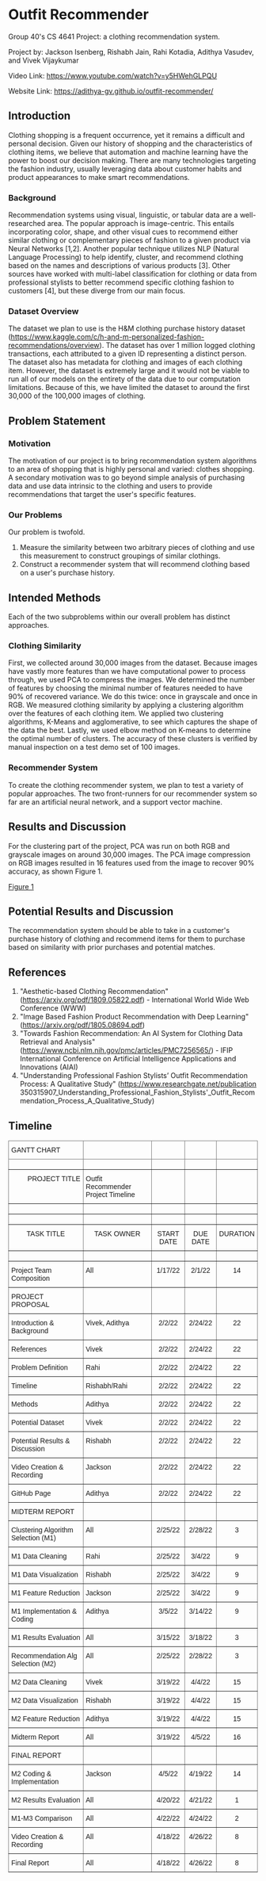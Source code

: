 
# Outfit Recommender
Group 40's CS 4641 Project: a clothing recommendation system.

Project by: Jackson Isenberg, Rishabh Jain, Rahi Kotadia, Adithya Vasudev, and Vivek Vijaykumar

Video Link: https://www.youtube.com/watch?v=y5HWehGLPQU

Website Link: https://adithya-gv.github.io/outfit-recommender/

## Introduction
Clothing shopping is a frequent occurrence, yet it remains a difficult and personal decision. Given our history of shopping and the characteristics of clothing items, we believe that automation and machine learning have the power to boost our decision making. There are many technologies targeting the fashion industry, usually leveraging data about customer habits and product appearances to make smart recommendations. 


### Background
Recommendation systems using visual, linguistic, or tabular data are a well-researched area. The popular approach is image-centric. This entails incorporating color, shape, and other visual cues to recommend either similar clothing or complementary pieces of fashion to a given product via Neural Networks [1,2]. Another popular technique utilizes NLP (Natural Language Processing) to help identify, cluster, and recommend clothing based on the names and descriptions of various products [3]. Other sources have worked with multi-label classification for clothing or data from professional stylists to better recommend specific clothing fashion to customers [4], but these diverge from our main focus.

### Dataset Overview
The dataset we plan to use is the H&M clothing purchase history dataset (https://www.kaggle.com/c/h-and-m-personalized-fashion-recommendations/overview). The dataset has over 1 million logged clothing transactions, each attributed to a given ID representing a distinct person. The dataset also has metadata for clothing and images of each clothing item. However, the dataset is extremely large and it would not be viable to run all of our models on the entirety of the data due to our computation limitations. Because of this, we have limited the dataset to around the first 30,000 of the 100,000 images of clothing. 

## Problem Statement

### Motivation
The motivation of our project is to bring recommendation system algorithms to an area of shopping that is highly personal and varied: clothes shopping. A secondary motivation was to go beyond simple analysis of purchasing data and use data intrinsic to the clothing and users to provide recommendations that target the user's specific features.

### Our Problems

Our problem is twofold. 
1. Measure the similarity between two arbitrary pieces of clothing and use this measurement to construct groupings of similar clothings. 
2. Construct a recommender system that will recommend clothing based on a user's purchase history. 

## Intended Methods
Each of the two subproblems within our overall problem has distinct approaches.

### Clothing Similarity
First, we collected around 30,000 images from the dataset. Because images have vastly more features than we have computational power to process through, we used PCA to compress the images. We determined the number of features by choosing the minimal number of features needed to have 90% of recovered variance. We do this twice: once in grayscale and once in RGB. We measured clothing similarity by applying a clustering algorithm over the features of each clothing item. We applied two clustering algorithms, K-Means and agglomerative, to see which captures the shape of the data the best. Lastly, we used elbow method on K-means to determine the optimal number of clusters. The accuracy of these clusters is verified by manual inspection on a test demo set of 100 images. 

### Recommender System
To create the clothing recommender system, we plan to test a variety of popular approaches. The two front-runners for our recommender system so far are an artificial neural network, and a support vector machine. 

## Results and Discussion
For the clustering part of the project, PCA was run on both RGB and grayscale images on around 30,000 images. The PCA image compression on RGB images resulted in 16 features used from the image to recover 90% accuracy, as shown Figure 1.

[Figure 1](https://github.com/adithya-gv/outfit-recommender/blob/main/results/Recovered_Variance_Ratio.png)

## Potential Results and Discussion
The recommendation system should be able to take in a customer's purchase history of clothing and recommend items for them to purchase based on similarity with prior purchases and potential matches. 

## References

1.  "Aesthetic-based Clothing Recommendation" (https://arxiv.org/pdf/1809.05822.pdf)  - International World Wide Web Conference (WWW)
2. "Image Based Fashion Product Recommendation with Deep Learning" (https://arxiv.org/pdf/1805.08694.pdf) 
3. "Towards Fashion Recommendation: An AI System for Clothing Data Retrieval and Analysis" (https://www.ncbi.nlm.nih.gov/pmc/articles/PMC7256565/) - IFIP International Conference on Artificial Intelligence Applications and Innovations (AIAI)
4. "Understanding Professional Fashion Stylists’ Outfit Recommendation Process: A Qualitative Study" (https://www.researchgate.net/publication 350315907_Understanding_Professional_Fashion_Stylists'_Outfit_Recommendation_Process_A_Qualitative_Study)


## Timeline
<style type="text/css">
.tg  {border-collapse:collapse;border-spacing:0;}
.tg td{border-color:black;border-style:solid;border-width:1px;font-family:Arial, sans-serif;font-size:14px;
  overflow:hidden;padding:10px 5px;word-break:normal;}
.tg th{border-color:black;border-style:solid;border-width:1px;font-family:Arial, sans-serif;font-size:14px;
  font-weight:normal;overflow:hidden;padding:10px 5px;word-break:normal;}
.tg .tg-c3ow{border-color:inherit;text-align:center;vertical-align:top}
.tg .tg-0pky{border-color:inherit;text-align:left;vertical-align:top}
.tg .tg-dvpl{border-color:inherit;text-align:right;vertical-align:top}
</style>
<table class="tg">
<thead>
  <tr>
    <th class="tg-0pky">GANTT CHART</th>
    <th class="tg-0pky"> </th>
    <th class="tg-c3ow"> </th>
    <th class="tg-c3ow"> </th>
    <th class="tg-c3ow"> </th>
  </tr>
</thead>
<tbody>
  <tr>
    <td class="tg-0pky"> </td>
    <td class="tg-0pky"> </td>
    <td class="tg-0pky"> </td>
    <td class="tg-0pky"> </td>
    <td class="tg-c3ow"> </td>
  </tr>
  <tr>
    <td class="tg-dvpl">PROJECT TITLE</td>
    <td class="tg-0pky">Outfit Recommender Project Timeline</td>
    <td class="tg-0pky"></td>
    <td class="tg-0pky"></td>
    <td class="tg-0pky"> </td>
  </tr>
  <tr>
    <td class="tg-0pky"> </td>
    <td class="tg-0pky"> </td>
    <td class="tg-0pky"> </td>
    <td class="tg-0pky"> </td>
    <td class="tg-c3ow"> </td>
  </tr>
  <tr>
    <td class="tg-0pky"></td>
    <td class="tg-0pky"></td>
    <td class="tg-0pky"></td>
    <td class="tg-0pky"></td>
    <td class="tg-0pky"></td>
  </tr>
  <tr>
    <td class="tg-c3ow">TASK TITLE</td>
    <td class="tg-c3ow">TASK OWNER</td>
    <td class="tg-c3ow">START DATE</td>
    <td class="tg-c3ow">DUE DATE</td>
    <td class="tg-c3ow">DURATION</td>
  </tr>
  <tr>
    <td class="tg-c3ow"></td>
    <td class="tg-c3ow"></td>
    <td class="tg-c3ow"></td>
    <td class="tg-c3ow"></td>
    <td class="tg-c3ow"></td>
  </tr>
  <tr>
    <td class="tg-0pky">Project Team Composition</td>
    <td class="tg-0pky">All</td>
    <td class="tg-c3ow">1/17/22</td>
    <td class="tg-c3ow">2/1/22</td>
    <td class="tg-c3ow">14</td>
  </tr>
  <tr>
    <td class="tg-0pky">PROJECT PROPOSAL</td>
    <td class="tg-0pky"> </td>
    <td class="tg-0pky"> </td>
    <td class="tg-0pky"> </td>
    <td class="tg-0pky"> </td>
  </tr>
  <tr>
    <td class="tg-0pky">Introduction &amp; Background</td>
    <td class="tg-0pky">Vivek, Adithya</td>
    <td class="tg-c3ow">2/2/22</td>
    <td class="tg-c3ow">2/24/22</td>
    <td class="tg-c3ow">22</td>
  </tr>
  <tr>
    <td class="tg-0pky">References</td>
    <td class="tg-0pky">Vivek</td>
    <td class="tg-c3ow">2/2/22</td>
    <td class="tg-c3ow">2/24/22</td>
    <td class="tg-c3ow">22</td>
  </tr>
  <tr>
    <td class="tg-0pky">Problem Definition</td>
    <td class="tg-0pky">Rahi</td>
    <td class="tg-c3ow">2/2/22</td>
    <td class="tg-c3ow">2/24/22</td>
    <td class="tg-c3ow">22</td>
  </tr>
  <tr>
    <td class="tg-0pky">Timeline</td>
    <td class="tg-0pky">Rishabh/Rahi</td>
    <td class="tg-c3ow">2/2/22</td>
    <td class="tg-c3ow">2/24/22</td>
    <td class="tg-c3ow">22</td>
  </tr>
  <tr>
    <td class="tg-0pky">Methods</td>
    <td class="tg-0pky">Adithya</td>
    <td class="tg-c3ow">2/2/22</td>
    <td class="tg-c3ow">2/24/22</td>
    <td class="tg-c3ow">22</td>
  </tr>
  <tr>
    <td class="tg-0pky">Potential Dataset</td>
    <td class="tg-0pky">Vivek</td>
    <td class="tg-c3ow">2/2/22</td>
    <td class="tg-c3ow">2/24/22</td>
    <td class="tg-c3ow">22</td>
  </tr>
  <tr>
    <td class="tg-0pky">Potential Results &amp; Discussion</td>
    <td class="tg-0pky">Rishabh</td>
    <td class="tg-c3ow">2/2/22</td>
    <td class="tg-c3ow">2/24/22</td>
    <td class="tg-c3ow">22</td>
  </tr>
  <tr>
    <td class="tg-0pky">Video Creation &amp; Recording</td>
    <td class="tg-0pky">Jackson</td>
    <td class="tg-c3ow">2/2/22</td>
    <td class="tg-c3ow">2/24/22</td>
    <td class="tg-c3ow">22</td>
  </tr>
  <tr>
    <td class="tg-0pky">GitHub Page</td>
    <td class="tg-0pky">Adithya</td>
    <td class="tg-c3ow">2/2/22</td>
    <td class="tg-c3ow">2/24/22</td>
    <td class="tg-c3ow">22</td>
  </tr>
  <tr>
    <td class="tg-0pky">MIDTERM REPORT</td>
    <td class="tg-0pky"> </td>
    <td class="tg-0pky"> </td>
    <td class="tg-0pky"> </td>
    <td class="tg-0pky"> </td>
  </tr>
  <tr>
    <td class="tg-0pky">Clustering Algorithm Selection (M1)</td>
    <td class="tg-0pky">All</td>
    <td class="tg-c3ow">2/25/22</td>
    <td class="tg-c3ow">2/28/22</td>
    <td class="tg-c3ow">3</td>
  </tr>
  <tr>
    <td class="tg-0pky">M1 Data Cleaning</td>
    <td class="tg-0pky">Rahi</td>
    <td class="tg-c3ow">2/25/22</td>
    <td class="tg-c3ow">3/4/22</td>
    <td class="tg-c3ow">9</td>
  </tr>
  <tr>
    <td class="tg-0pky">M1 Data Visualization</td>
    <td class="tg-0pky">Rishabh</td>
    <td class="tg-c3ow">2/25/22</td>
    <td class="tg-c3ow">3/4/22</td>
    <td class="tg-c3ow">9</td>
  </tr>
  <tr>
    <td class="tg-0pky">M1 Feature Reduction</td>
    <td class="tg-0pky">Jackson</td>
    <td class="tg-c3ow">2/25/22</td>
    <td class="tg-c3ow">3/4/22</td>
    <td class="tg-c3ow">9</td>
  </tr>
  <tr>
    <td class="tg-0pky">M1 Implementation &amp; Coding</td>
    <td class="tg-0pky">Adithya</td>
    <td class="tg-c3ow">3/5/22</td>
    <td class="tg-c3ow">3/14/22</td>
    <td class="tg-c3ow">9</td>
  </tr>
  <tr>
    <td class="tg-0pky">M1 Results Evaluation</td>
    <td class="tg-0pky">All</td>
    <td class="tg-c3ow">3/15/22</td>
    <td class="tg-c3ow">3/18/22</td>
    <td class="tg-c3ow">3</td>
  </tr>
  <tr>
    <td class="tg-0pky">Recommendation Alg Selection (M2)</td>
    <td class="tg-0pky">All</td>
    <td class="tg-c3ow">2/25/22</td>
    <td class="tg-c3ow">2/28/22</td>
    <td class="tg-c3ow">3</td>
  </tr>
  <tr>
    <td class="tg-0pky">M2 Data Cleaning</td>
    <td class="tg-0pky">Vivek</td>
    <td class="tg-c3ow">3/19/22</td>
    <td class="tg-c3ow">4/4/22</td>
    <td class="tg-c3ow">15</td>
  </tr>
  <tr>
    <td class="tg-0pky">M2 Data Visualization</td>
    <td class="tg-0pky">Rishabh</td>
    <td class="tg-c3ow">3/19/22</td>
    <td class="tg-c3ow">4/4/22</td>
    <td class="tg-c3ow">15</td>
  </tr>
  <tr>
    <td class="tg-0pky">M2 Feature Reduction</td>
    <td class="tg-0pky">Adithya</td>
    <td class="tg-c3ow">3/19/22</td>
    <td class="tg-c3ow">4/4/22</td>
    <td class="tg-c3ow">15</td>
  </tr>
  <tr>
    <td class="tg-0pky">Midterm Report</td>
    <td class="tg-0pky">All</td>
    <td class="tg-c3ow">3/19/22</td>
    <td class="tg-c3ow">4/5/22</td>
    <td class="tg-c3ow">16</td>
  </tr>
  <tr>
    <td class="tg-0pky">FINAL REPORT</td>
    <td class="tg-0pky"> </td>
    <td class="tg-0pky"> </td>
    <td class="tg-0pky"> </td>
    <td class="tg-0pky"> </td>
  </tr>
  <tr>
    <td class="tg-0pky">M2 Coding &amp; Implementation</td>
    <td class="tg-0pky">Jackson</td>
    <td class="tg-c3ow">4/5/22</td>
    <td class="tg-c3ow">4/19/22</td>
    <td class="tg-c3ow">14</td>
  </tr>
  <tr>
    <td class="tg-0pky">M2 Results Evaluation</td>
    <td class="tg-0pky">All</td>
    <td class="tg-c3ow">4/20/22</td>
    <td class="tg-c3ow">4/21/22</td>
    <td class="tg-c3ow">1</td>
  </tr>
  <tr>
    <td class="tg-0pky">M1-M3 Comparison</td>
    <td class="tg-0pky">All</td>
    <td class="tg-c3ow">4/22/22</td>
    <td class="tg-c3ow">4/24/22</td>
    <td class="tg-c3ow">2</td>
  </tr>
  <tr>
    <td class="tg-0pky">Video Creation &amp; Recording</td>
    <td class="tg-0pky">All</td>
    <td class="tg-c3ow">4/18/22</td>
    <td class="tg-c3ow">4/26/22</td>
    <td class="tg-c3ow">8</td>
  </tr>
  <tr>
    <td class="tg-0pky">Final Report</td>
    <td class="tg-0pky">All</td>
    <td class="tg-c3ow">4/18/22</td>
    <td class="tg-c3ow">4/26/22</td>
    <td class="tg-c3ow">8</td>
  </tr>
</tbody>
</table>
